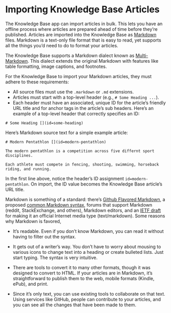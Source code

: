 # Importing Knowledge Base Articles

The Knowledge Base app can import articles in bulk. This lets you have an offline process where articles are prepared ahead of time before they’re published. Articles are imported into the Knowledge Base as [Markdown](http://commonmark.org/) files. Markdown is a text-only file format that is easy to read, yet supports all the things you’d need to do to format your articles.

<!-- Do we need a note about permissions on every article?
Note: To import articles, your Role must be granted the *Knowledge Base* &rarr; *Resource Permissions: Import Articles* permission. -->

The Knowledge Base supports a Markdown dialect known as [Multi-Markdown](http://fletcher.github.io/MultiMarkdown-4/). This dialect extends the original Markdown with features like table formatting, image captions, and footnotes.

For the Knowledge Base to import your Markdown articles, they must adhere to these requirements:

* All source files must use the `.markdown` or `.md` extensions.
* Articles must start with a top-level header (e.g., `# Some Heading ...`).
* Each header must have an associated, unique ID for the article’s friendly URL title and for anchor tags in the article’s sub headers. Here’s an example of a top-level header that correctly specifies an ID:

`# Some Heading [](id=some-heading)`

Here’s Markdown source text for a simple example article:

    # Modern Pentathlon [](id=modern-pentathlon)

    The modern pentathlon is a competition across five differnt sport disciplines.

    Each athlete must compete in fencing, shooting, swimming, horseback riding, and running.

In the first line above, notice the header’s ID assignment `id=modern-pentathlon`. On import, the ID value becomes the Knowledge Base article’s URL title.

Markdown is something of a standard: there’s [Github Flavored Markdown](https://help.github.com/articles/github-flavored-markdown), a proposed [common Markdown syntax](http://www.commonmark.org/), forums that support Markdown (reddit, StackExchange, and others), Markdown editors, and an [IETF draft](https://tools.ietf.org/html/rfc7763) for making it an official Internet media type (text/markdown). Some reasons why Markdown is favored,

* It’s readable. Even if you don’t know Markdown, you can read it without having to filter out the syntax.

* It gets out of a writer’s way. You don’t have to worry about mousing to various icons to change text into a heading or create bulleted lists. Just start typing. The syntax is very intuitive.

* There are tools to convert it to many other formats, though it was designed to convert to HTML. If your articles are in Markdown, it’s straightforward to publish them to the web, mobile formats (Kindle, ePub), and print.

* Since it’s only text, you can use existing tools to collaborate on that text. Using services like GitHub, people can contribute to your articles, and you can see all the changes that have been made to them.